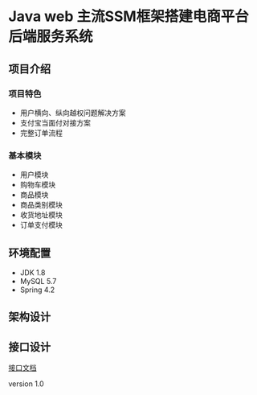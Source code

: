 # Java web 主流SSM框架搭建电商平台后端服务系统 

## 项目介绍
### 项目特色
- 用户横向、纵向越权问题解决方案
- 支付宝当面付对接方案
- 完整订单流程

### 基本模块
- 用户模块
- 购物车模块
- 商品模块
- 商品类别模块
- 收货地址模块
- 订单支付模块

## 环境配置
- JDK 1.8
- MySQL 5.7
- Spring 4.2
## 架构设计

## 接口设计
[接口文档](https://gitee.com/imooccode/happymmallwiki/wikis/Home)

version 1.0
